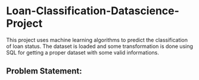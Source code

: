 # Loan-Classification-Datascience-Project
This project uses machine learning algorithms to predict the classification of loan status. The dataset is loaded and some transformation is done using SQL for getting a proper dataset with some valid informations. 
## Problem Statement:
